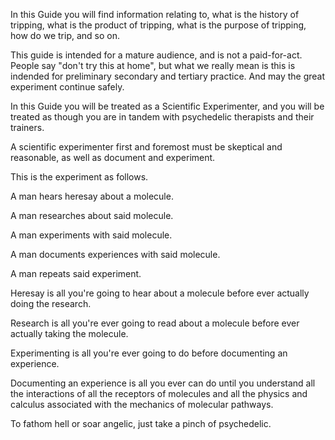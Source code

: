 In this Guide you will find information relating to, what is the history of tripping, what is the product of tripping, what is the purpose of tripping, how do we trip, and so on.

This guide is intended for a mature audience, and is not a paid-for-act. People say "don't try this at home", but what we really mean is this is indended for preliminary secondary and tertiary practice. And may the great experiment continue safely.

In this Guide you will be treated as a Scientific Experimenter, and you will be treated as though you are in tandem with psychedelic therapists and their trainers.

A scientific experimenter first and foremost must be skeptical and reasonable, as well as document and experiment.








This is the experiment as follows.

A man hears heresay about a molecule.

A man researches about said molecule.

A man experiments with said molecule.

A man documents experiences with said molecule.

A man repeats said experiment.







Heresay is all you're going to hear about a molecule before ever actually doing the research.

Research is all you're ever going to read about a molecule before ever actually taking the molecule.

Experimenting is all you're ever going to do before documenting an experience.

Documenting an experience is all you ever can do until you understand all the interactions of all the receptors of molecules and all the physics and calculus associated with the mechanics of molecular pathways.










To fathom hell or soar angelic, just take a pinch of psychedelic.









